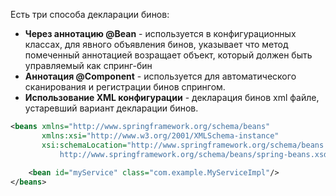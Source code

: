 Есть три способа декларации бинов: 
- **Через аннотацию @Bean** - используется в конфигурационных классах, для явного объявления бинов, указывает что метод помеченный аннотацией возращает объект, который должен быть управляемый как спринг-бин
- **Аннотация @Component** - используется для автоматического сканирования и регистрации бинов спрингом.
- **Использование XML конфигурации** - декларация бинов xml файле, устаревший вариант декларации бинов. 
``` xml
<beans xmlns="http://www.springframework.org/schema/beans"
       xmlns:xsi="http://www.w3.org/2001/XMLSchema-instance"
       xsi:schemaLocation="http://www.springframework.org/schema/beans 
           http://www.springframework.org/schema/beans/spring-beans.xsd"> 
       
    <bean id="myService" class="com.example.MyServiceImpl"/> 
</beans>
```
